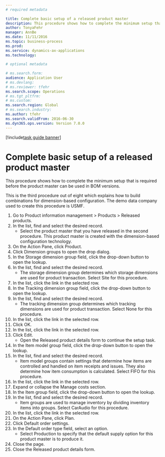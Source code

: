 ```yaml
--- 
# required metadata 
 
title: Complete basic setup of a released product master
description: This procedure shows how to complete the minimum setup that is required before the product master can be used in BOM versions. 
author: TonyaFehr 
manager: AnnBe 
ms.date: 11/11/2016
ms.topic: business-process 
ms.prod:  
ms.service: dynamics-ax-applications 
ms.technology:  
 
# optional metadata 
 
# ms.search.form:   
audience: Application User 
# ms.devlang:  
# ms.reviewer: tfehr 
ms.search.scope: Operations 
# ms.tgt_pltfrm:  
# ms.custom:  
ms.search.region: Global
# ms.search.industry: 
ms.author: tfehr 
ms.search.validFrom: 2016-06-30 
ms.dyn365.ops.version: Version 7.0.0 
---
```


[!include[task guide banner](../../includes/task-guide-banner.md)]

# Complete basic setup of a released product master

This procedure shows how to complete the minimum setup that is required before the product master can be used in BOM versions.
This is the third procedure out of eight which explains how to build combinations for dimension-based configuration. The demo data company used to create this procedure is USMF.

1. Go to Product information management > Products > Released products.
2. In the list, find and select the desired record.
    * Select the product master that you have released in the second procedure. This product master is created with the dimension-based configuration technology.  
3. On the Action Pane, click Product.
4. Click Dimension groups to open the drop dialog.
5. In the Storage dimension group field, click the drop-down button to open the lookup.
6. In the list, find and select the desired record.
    * The storage dimension group determines which storage dimensions are used for product transaction. Select Site for this procedure.  
7. In the list, click the link in the selected row.
8. In the Tracking dimension group field, click the drop-down button to open the lookup.
9. In the list, find and select the desired record.
    * The tracking dimension group determines which tracking dimensions are used for product transaction. Select None for this procedure.  
10. In the list, click the link in the selected row.
11. Click OK.
12. In the list, click the link in the selected row.
13. Click Edit.
    * Open the Released product details form to continue the setup task.  
14. In the Item model group field, click the drop-down button to open the lookup.
15. In the list, find and select the desired record.
    * Item model groups contain settings that determine how items are controlled and handled on item receipts and issues. They also determine how item consumption is calculated. Select   FIFO for this procedure.  
16. In the list, click the link in the selected row.
17. Expand or collapse the Manage costs section.
18. In the Item group field, click the drop-down button to open the lookup.
19. In the list, find and select the desired record.
    * Item groups are used to manage inventory by dividing inventory items into groups. Select   CarAudio for this procedure.  
20. In the list, click the link in the selected row.
21. On the Action Pane, click Plan.
22. Click Default order settings.
23. In the Default order type field, select an option.
    * Select Production to specify that the default supply option for this product master is to produce it.  
24. Close the page.
25. Close the Released product details form.

